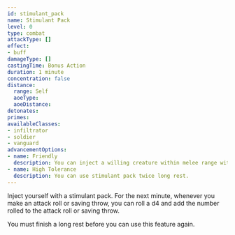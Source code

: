 ```yaml
---
id: stimulant_pack
name: Stimulant Pack
level: 0
type: combat
attackType: []
effect:
- buff
damageType: []
castingTime: Bonus Action
duration: 1 minute
concentration: false
distance:
  range: Self
  aoeType: 
  aoeDistance: 
detonates: 
primes: 
availableClasses:
- infiltrator
- soldier
- vanguard
advancementOptions:
- name: Friendly
  description: You can inject a willing creature within melee range with the stimulant pack.
- name: High Tolerance
  description: You can use stimulant pack twice long rest.
---
```

Inject yourself with a stimulant pack. For the next minute, whenever you make an attack roll or saving throw,
you can roll a d4 and add the number rolled to the attack roll or saving throw.

You must finish a long rest before you can use this feature again.

